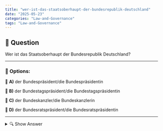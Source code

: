 ```yaml
---
title: "wer-ist-das-staatsoberhaupt-der-bundesrepublik-deutschland"
date: "2025-05-23"
categories: "Law-and-Governance"
tags: "Law-and-Governance"
---
```


## 📌 **Question**

Wer ist das Staatsoberhaupt der Bundesrepublik Deutschland?



---

### 📝 **Options:**

🔘 **A)** der Bundespräsident/die Bundespräsidentin

🔘 **B)** der Bundestagspräsident/die Bundestagspräsidentin

🔘 **C)** der Bundeskanzler/die Bundeskanzlerin

🔘 **D)** der Bundesratspräsident/die Bundesratspräsidentin

---

<details>
  <summary>🔍 Show Answer</summary>

  <p>
💡  <b>Correct Answer:</b>  a
  </p>
  <p>
    📖<b>Explanation:</b>
    In der Bundesrepublik Deutschland gibt es ein parlamentarisches System, in dem verschiedene politische Ämter unterschiedliche Rollen und Verantwortlichkeiten haben. Der Bundespräsident oder die Bundespräsidentin ist das offizielle Staatsoberhaupt und hat repräsentative Aufgaben. Der Bundestagspräsident/die Bundestagspräsidentin führt den Bundestag, während der Bundeskanzler oder die Bundeskanzlerin die Regierung leitet und politische Entscheidungen trifft. Der Bundesratspräsident/die Bundesratspräsidentin steht dem Bundesrat vor. Es ist wichtig, die verschiedenen Funktionen dieser Ämter zu verstehen, um die Frage korrekt zu beantworten.
  </p>
</details>
